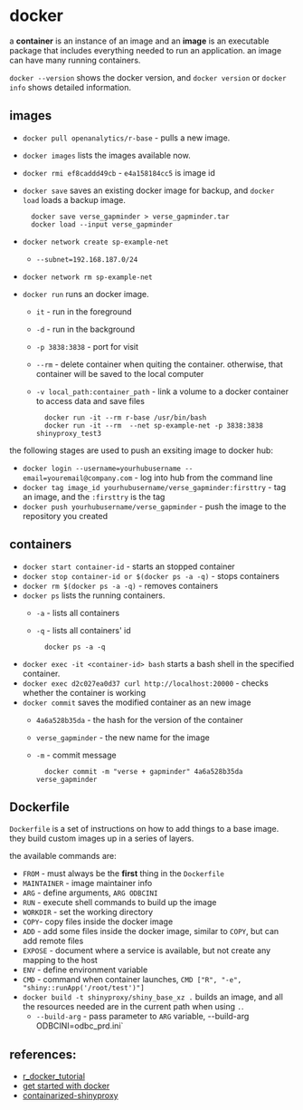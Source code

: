 # docker

a **container** is an instance of an image and an **image** is an executable
package that includes everything needed to run an application. an image can have many running containers.

`docker --version` shows the docker version, and `docker version` or `docker
info` shows detailed information.

## images

* `docker pull openanalytics/r-base` - pulls a new image.
* `docker images` lists the images available now.
* `docker rmi ef8caddd49cb` - `e4a158184cc5` is image id
* `docker save` saves an existing docker image for backup, and `docker load` loads a backup image.

        docker save verse_gapminder > verse_gapminder.tar
        docker load --input verse_gapminder

* `docker network create sp-example-net`
    * `--subnet=192.168.187.0/24`
* `docker network rm sp-example-net`
* `docker run` runs an docker image.
    * `it` - run in the foreground
    * `-d` - run in the background
    * `-p 3838:3838` - port for visit
    * `--rm` - delete container when quiting the container. otherwise, that container will be saved to the local computer
    * `-v local_path:container_path` - link a volume to a docker container to access data and save files
    
            docker run -it --rm r-base /usr/bin/bash
            docker run -it --rm  --net sp-example-net -p 3838:3838 shinyproxy_test3
    
the following stages are used to push an exsiting image to docker hub:
    
* `docker login --username=yourhubusername --email=youremail@company.com` - log
  into hub from the command line
* `docker tag image_id yourhubusername/verse_gapminder:firsttry` - tag an
  image, and the `:firsttry` is the tag
* `docker push yourhubusername/verse_gapminder` - push the image to the
  repository you created

## containers

* `docker start container-id` - starts an stopped container
* `docker stop container-id or $(docker ps -a -q)` - stops containers
* `docker rm $(docker ps -a -q)` - removes containers
* `docker ps` lists the running containers.
    * `-a` - lists all containers
    * `-q` - lists all containers' id

            docker ps -a -q

* `docker exec -it <container-id> bash` starts a bash shell in the specified
container.
* `docker exec d2c027ea0d37 curl http://localhost:20000` - checks whether the container is working
* `docker commit` saves the modified container as an new image
    * `4a6a528b35da` - the hash for the version of the container
    * `verse_gapminder` - the new name for the image
    * `-m` - commit message

            docker commit -m "verse + gapminder" 4a6a528b35da verse_gapminder

## Dockerfile

`Dockerfile` is a set of instructions on how to add things to a base image.
they build custom images up in a series of layers.

the available commands are:

* `FROM` - must always be the **first** thing in the `Dockerfile`
* `MAINTAINER` - image maintainer info
* `ARG` - define arguments, `ARG ODBCINI`
* `RUN` - execute shell commands to build up the image
* `WORKDIR` - set the working directory
* `COPY`- copy files inside the docker image
* `ADD` - add some files inside the docker image, similar to `COPY`, but can
  add remote files 
* `EXPOSE` - document where a service is available, but not create any mapping to the host
* `ENV` - define environment variable
* `CMD` - command when container launches, `CMD ["R", "-e", "shiny::runApp('/root/test')"]`
* `docker build -t shinyproxy/shiny_base_xz .` builds an image, and all the
resources needed are in the current path when using `.`.
    * `--build-arg` - pass parameter to `ARG` variable, --build-arg ODBCINI=odbc_prd.ini`

## references:

* [r_docker_tutorial](https://ropenscilabs.github.io/r-docker-tutorial/)
* [get started with docker](https://docs.docker.com/get-started/)
* [containarized-shinyproxy](https://stackoverflow.com/questions/52278328/containarized-shinyproxy-very-slow)
